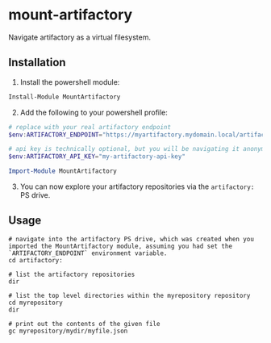 # mount-artifactory

Navigate artifactory as a virtual filesystem.

## Installation

1. Install the powershell module:
```powershell
Install-Module MountArtifactory
```

2. Add the following to your powershell profile:
```powershell
# replace with your real artifactory endpoint
$env:ARTIFACTORY_ENDPOINT="https://myartifactory.mydomain.local/artifactory"

# api key is technically optional, but you will be navigating it anonymously if you don't set one
$env:ARTIFACTORY_API_KEY="my-artifactory-api-key"

Import-Module MountArtifactory
```

3. You can now explore your artifactory repositories via the `artifactory:` PS drive.

## Usage

```
# navigate into the artifactory PS drive, which was created when you imported the MountArtifactory module, assuming you had set the `ARTIFACTORY_ENDPOINT` environment variable.
cd artifactory:

# list the artifactory repositories
dir

# list the top level directories within the myrepository repository
cd myrepository
dir

# print out the contents of the given file
gc myrepository/mydir/myfile.json
```
